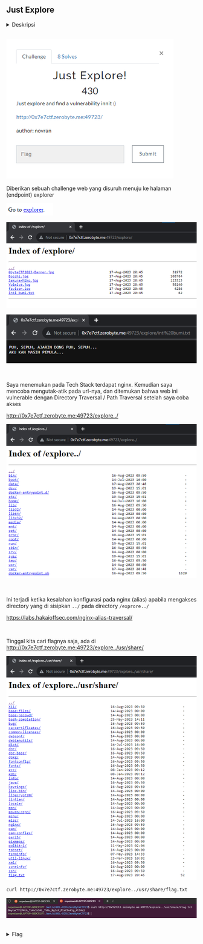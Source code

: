 ## Just Explore

<details>
  <summary>Deskripsi</summary>
  
  > Just explore and find a vulnerability innit :)
  >
  > http://0x7e7ctf.zerobyte.me:49723/
  >
  > Author: novran
  
</details>

<br/>

![1](img/1.png)

Diberikan sebuah challenge web yang disuruh menuju ke halaman (endpoint) explorer

![2](img/2.png)

![3](img/3.png)

![4](img/4.png)

<br/>

Saya menemukan pada Tech Stack terdapat nginx. Kemudian saya mencoba mengutak-atik pada url-nya, dan ditemukan bahwa web ini vulnerable dengan Directory Traversal / Path Traversal setelah saya coba akses

http://0x7e7ctf.zerobyte.me:49723/explore../

![5](img/5.png)

<br/>

Ini terjadi ketika kesalahan konfigurasi pada nginx (alias) apabila mengakses directory yang di sisipkan `../` pada directory `/exprore../`

https://labs.hakaioffsec.com/nginx-alias-traversal/

<br/>

Tinggal kita cari flagnya saja, ada di http://0x7e7ctf.zerobyte.me:49723/explore../usr/share/

![6](img/6.png)

```bash
curl http://0x7e7ctf.zerobyte.me:49723/explore../usr/share/flag.txt
```

![7](img/7.png)

<br/>

<details>
  <summary>Flag</summary>
  
  > `0byteCTF{P4th_Tr4v3rS4L_ThRu_Ng1nX_M1sC0nf1g_4l14s}`
  
</details>
